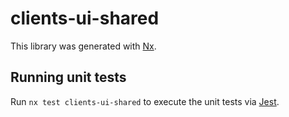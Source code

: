 # clients-ui-shared

This library was generated with [Nx](https://nx.dev).

## Running unit tests

Run `nx test clients-ui-shared` to execute the unit tests via [Jest](https://jestjs.io).
